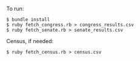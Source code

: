 To run:

    $ bundle install
    $ ruby fetch_congress.rb > congress_results.csv
    $ ruby fetch_senate.rb > senate_results.csv

Census, if needed:

    $ ruby fetch_census.rb > census.csv
